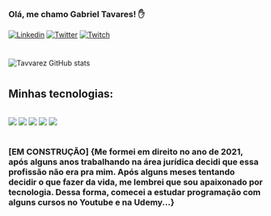 
### Olá, me chamo Gabriel Tavares! ✋

[![Linkedin](https://img.shields.io/badge/LinkedIn-0077B5?style=for-the-badge&logo=linkedin&logoColor=white)](https://www.linkedin.com/in/gabrieltavarezs/)
[![Twitter](https://img.shields.io/badge/Twitter-1DA1F2?style=for-the-badge&logo=twitter&logoColor=white)](https://twitter.com/ghnjja)
[![Twitch](https://img.shields.io/badge/Twitch-9146FF?style=for-the-badge&logo=twitch&logoColor=white)](https://www.twitch.tv/ghziktv)

#

![Tavvarez GitHub stats](https://github-readme-stats.vercel.app/api?username=tavvarez&show_icons=true&theme=transparent)

#

## Minhas tecnologias:

<div style="display: inline-block"><br/>
    <img src="https://img.shields.io/badge/HTML5-E34F26?style=for-the-badge&logo=html5&logoColor=white" />
    <img src="https://img.shields.io/badge/CSS3-1572B6?style=for-the-badge&logo=css3&logoColor=white" />
    <img src="https://img.shields.io/badge/JavaScript-F7DF1E?style=for-the-badge&logo=javascript&logoColor=black" />
    <img src="https://img.shields.io/badge/Node.js-43853D?style=for-the-badge&logo=node.js&logoColor=white" />
    <img src="https://img.shields.io/badge/Bootstrap-563D7C?style=for-the-badge&logo=bootstrap&logoColor=white" />
</div>

#

### [EM CONSTRUÇÃO] {Me formei em direito no ano de 2021, após alguns anos trabalhando na área jurídica decidi que essa profissão não era pra mim. Após alguns meses tentando decidir o que fazer da vida, me lembrei que sou apaixonado por tecnologia. Dessa forma, comecei a estudar programação com alguns cursos no Youtube e na Udemy...}
